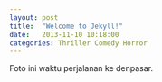 ```yaml
---
layout: post
title:  "Welcome to Jekyll!"
date:   2013-11-10 10:18:00
categories: Thriller Comedy Horror
---
```



Foto ini waktu perjalanan ke denpasar.